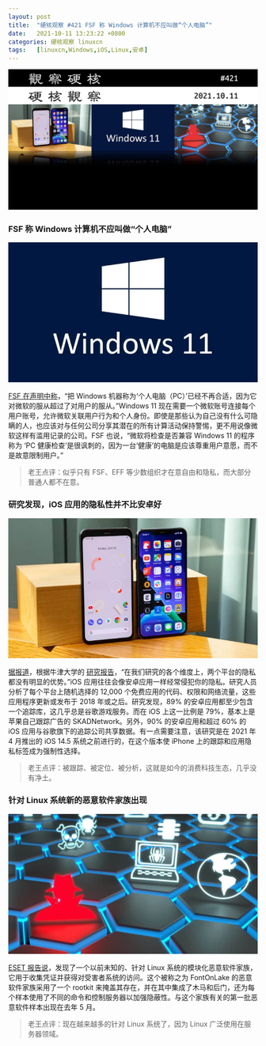 ```yaml
---
layout: post
title:	"硬核观察 #421 FSF 称 Windows 计算机不应叫做“个人电脑”"
date:	2021-10-11 13:23:22 +0800 
categories:	硬核观察 linuxcn 
tags:	[linuxcn,Windows,iOS,Linux,安卓]
---
```



![](/Asserts/Images/album/202110/11/132200t2fnbaoendobxc4x.jpg)


### FSF 称 Windows 计算机不应叫做“个人电脑”


![](/Asserts/Images/album/202110/11/132210vq50nkq20500nee1.jpg)


[FSF 在声明中称](https://www.fsf.org/news/lifes-better-together-when-you-avoid-windows-11)，“把 Windows 机器称为‘个人电脑（PC）’已经不再合适，因为它对微软的服从超过了对用户的服从。”Windows 11 现在需要一个微软账号连接每个用户账号，允许微软关联用户行为和个人身份。即使是那些认为自己没有什么可隐瞒的人，也应该对与任何公司分享其潜在的所有计算活动保持警惕，更不用说像微软这样有滥用记录的公司。FSF 也说，“微软将检查是否兼容 Windows 11 的程序称为 ‘PC 健康检查’是很讽刺的，因为一台‘健康’的电脑是应该尊重用户意愿，而不是故意限制用户。”



> 
> 老王点评：似乎只有 FSF、EFF 等少数组织才在意自由和隐私，而大部分普通人都不在意。
> 
> 
> 


### 研究发现，iOS 应用的隐私性并不比安卓好


![](/Asserts/Images/album/202110/11/132229xaha855v8a333c8a.jpg)


[据报道](https://www.tomsguide.com/uk/news/ios-android-app-privacy-parity)，根据牛津大学的 [研究报告](https://arxiv.org/pdf/2109.13722.pdf)，“在我们研究的各个维度上，两个平台的隐私都没有明显的优势。”iOS 应用往往会像安卓应用一样经常侵犯你的隐私。研究人员分析了每个平台上随机选择的 12,000 个免费应用的代码、权限和网络流量，这些应用程序更新或发布于 2018 年或之后。研究发现，89% 的安卓应用都至少包含一个追踪库，这几乎总是谷歌游戏服务。而在 iOS 上这一比例是 79%，基本上是苹果自己跟踪广告的 SKADNetwork。另外，90% 的安卓应用和超过 60% 的 iOS 应用与谷歌旗下的追踪公司共享数据。有一点需要注意，该研究是在 2021 年 4 月推出的 iOS 14.5 系统之前进行的，在这个版本使 iPhone 上的跟踪和应用隐私标签成为强制性选择。



> 
> 老王点评：被跟踪、被定位、被分析，这就是如今的消费科技生态，几乎没有净土。
> 
> 
> 


### 针对 Linux 系统新的恶意软件家族出现


![](/Asserts/Images/album/202110/11/132250y8zz70kvsa71808d.jpg)


[ESET 报告说](https://www.securityweek.com/fontonlake-linux-malware-used-targeted-attacks)，发现了一个以前未知的、针对 Linux 系统的模块化恶意软件家族，它用于收集凭证并获得对受害者系统的访问。这个被称之为 FontOnLake 的恶意软件家族采用了一个 rootkit 来掩盖其存在，并在其中集成了木马和后门，还为每个样本使用了不同的命令和控制服务器以加强隐蔽性。与这个家族有关的第一批恶意软件样本出现在去年 5 月。



> 
> 老王点评：现在越来越多的针对 Linux 系统了，因为 Linux 广泛使用在服务器领域。
> 
> 
>
